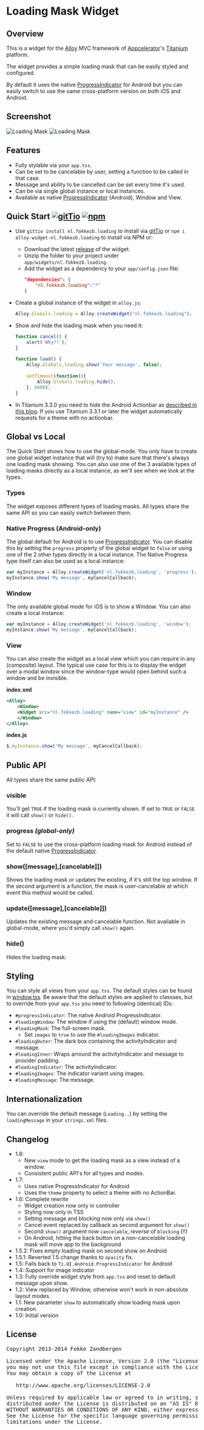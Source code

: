 # Loading Mask Widget

## Overview
This is a widget for the [Alloy](http://projects.appcelerator.com/alloy/docs/Alloy-bootstrap/index.html) MVC framework of [Appcelerator](http://www.appcelerator.com)'s [Titanium](http://www.appcelerator.com/platform) platform.

The widget provides a simple loading mask that can be easily styled and configured.

By default it uses the native [ProgressIndicator](http://docs.appcelerator.com/titanium/latest/#!/api/Titanium.UI.Android.ProgressIndicator) for Android but you can easily switch to use the same cross-platform version on both iOS and Android.

## Screenshot
![Loading Mask](https://raw.github.com/FokkeZB/nl.fokkezb.loading/master/docs/screenshot.png) ![Loading Mask](https://raw.github.com/FokkeZB/nl.fokkezb.loading/master/docs/android.png)

## Features
* Fully stylable via your `app.tss`.
* Can be set to be cancelable by user, setting a function to be called in that case.
* Message and ability to be cancelled can be set every time it's used.
* Can be via single global instance or local instances.
* Available as native [ProgressIndicator](http://docs.appcelerator.com/titanium/latest/#!/api/Titanium.UI.Android.ProgressIndicator) (Android), Window and View.

## Quick Start [![gitTio](http://img.shields.io/badge/on-gittio-00B4CC.svg)](http://gitt.io/component/nl.fokkezb.loading) [![npm](http://img.shields.io/npm/v/alloy-widget-nl.fokkezb.loading.svg)](https://www.npmjs.org/package/alloy-widget-nl.fokkezb.loading)

* Use `gittio install nl.fokkezb.loading` to install via [gitTio](http://gitt.io/cli) or `npm i alloy-widget-nl.fokkezb.loading` to install via NPM or:

  * Download the latest [release](https://github.com/FokkeZB/nl.fokkezb.loading/releases) of the widget.
  * Unzip the folder to your project under `app/widgets/nl.fokkezb.loading`.
  * Add the widget as a dependency to your `app/config.json` file:
    ```json
    "dependencies": {
        "nl.fokkezb.loading":"*"
    }
    ```
* Create a global instance of the widget in `alloy.js`:
  ```javascript
  Alloy.Globals.loading = Alloy.createWidget("nl.fokkezb.loading");
  ```
* Show and hide the loading mask when you need it:
  ```javascript
  function cancel() {
      alert('Why?!');
  }
      
  function load() {
      Alloy.Globals.loading.show('Your message', false);
          
      setTimeout(function(){
          Alloy.Globals.loading.hide();
      }, 6000);
  }
  ```
    
* In Titanium 3.3.0 you need to hide the Android Actionbar as [described in this blog](http://www.appcelerator.com/blog/2014/08/hiding-the-android-actionbar/). If you use Titanium 3.3.1 or later the widget automatically requests for a theme with no actionbar.

## Global vs Local
The Quick Start shows how to use the global-mode. You only have to create one global widget instance that will (try to) make sure that there's always one loading mask showing. You can also use one of the 3 available types of loading masks directly as a local instance, as we'll see when we look at the types.

### Types
The widget exposes different types of loading masks. All types share the same API so you can easily switch between them.

### Native Progress (Android-only)

The global default for Android is to use [ProgressIndicator](http://docs.appcelerator.com/titanium/latest/#!/api/Titanium.UI.Android.ProgressIndicator). You can disable this by setting the `progress` property of the global widget to `false` or using one of the 2 other types directly in a local instance. The Native Progress type itself can also be used as a local instance:

```javascript
var myInstance = Alloy.createWidget('nl.fokkezb.loading', 'progress');
myInstance.show('My message', myCancelCallback);	
```

### Window
The only available global mode for iOS is to show a Window. You can also create a local instance:

```javascript
var myInstance = Alloy.createWidget('nl.fokkezb.loading', 'window');
myInstance.show('My message', myCancelCallback);
```

### View

You can also create the widget as a local view which you can require in any (composite) layout. The typical use case for this is to display the widget over a modal window since the window-type would open behind such a window and be invisible.

**index.xml**

```xml
<Alloy>
    <Window>
	<Widget src="nl.fokkezb.loading" name="view" id="myInstance" />
    </Window>
</Alloy>
```

**index.js**

```javascript
$.myInstance.show('My message', myCancelCallback);
```

## Public API
All types share the same public API:

### visible
You'll get `TRUE` if the loading mask is currently shown. If set to `TRUE` or `FALSE` it will call `show()` or `hide()`.

### progress *(global-only)*
Set to `FALSE` to use the cross-platform loading mask for Android instead of the default native [ProgressIndicator](http://docs.appcelerator.com/titanium/latest/#!/api/Titanium.UI.Android.ProgressIndicator).

### show([message],[cancelable]])
Shows the loading mask or updates the existing, if it's still the top window. If the second argument is a function, the mask is user-cancelable at which event this method would be called.

### update([message],[cancelable]])
Updates the existing message and cancelable function. Not available in global-mode, where you'd simply call `show()` again.

### hide()
Hides the loading mask.

## Styling
You can style all views from your `app.tss`. The default styles can be found in [window.tss](styles/window.tss). Be aware that the default styles are applied to classses, but to override from your `app.tss` you need to following (identical) IDs:

* `#progressIndicator`: The native Android ProgressIndicator.
* `#loadingWindow`: The window if using the (default) window mode.
* `#loadingMask`: The full-screen mask.
    * Set `images` to `true` to use the `#loadingImages` indicator.
* `#loadingOuter`: The dark box containing the activityIndicator and message.
* `#loadingInner`: Wraps arround the activityIndicator and message to provider padding.
* `#loadingIndicator`: The activityIndicator.
* `#loadingImages`: The indicator variant using images.
* `#loadingMessage`: The message.

## Internationalization
You can override the default message (`Loading..`) by setting the `loadingMessage` in your `strings.xml` files.

## Changelog
* 1.8:
	* New `view` mode to get the loading mask as a view instead of a window.
	* Consistent public API's for all types and modes.
* 1.7:
    * Uses native ProgressIndicator for Android
    * Uses the `theme` property to select a theme with no ActionBar.
* 1.6: Complete rewrite
    * Widget creation now only in controller
    * Styling now only in TSS
    * Setting message and blocking now only via `show()`
    * Cancel event replaced by callback as second argument for `show()`
    * Second `show()` argument now `cancelable`, *reverse* of `blocking` (!!)
    * On Android, hitting the back button on a non-cancelable loading mask will move app to the background
* 1.5.2: Fixes empty loading mask on second show on Android
* 1.5.1: Reverted 1.5 change thanks to `opacity` fix.
* 1.5: Falls back to `Ti.UI.Android.ProgressIndicator` for Android
* 1.4: Support for image indicator
* 1.3: Fully override widget style from `app.tss` and reset to default message upon show.
* 1.2: View replaced by Window, otherwise won't work in non-absolute layout modes.
* 1.1: New parameter `show` to automatically show loading mask upon creation.
* 1.0: Initial version

## License

<pre>
Copyright 2013-2014 Fokke Zandbergen

Licensed under the Apache License, Version 2.0 (the "License");
you may not use this file except in compliance with the License.
You may obtain a copy of the License at

   http://www.apache.org/licenses/LICENSE-2.0

Unless required by applicable law or agreed to in writing, software
distributed under the License is distributed on an "AS IS" BASIS,
WITHOUT WARRANTIES OR CONDITIONS OF ANY KIND, either express or implied.
See the License for the specific language governing permissions and
limitations under the License.
</pre>
